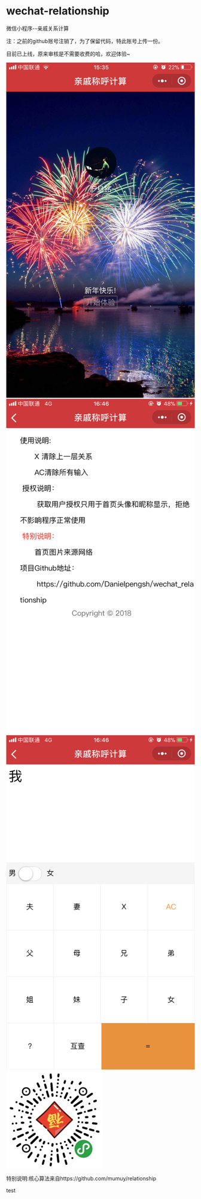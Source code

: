 # wechat-relationship
微信小程序--亲戚关系计算

注：之前的github账号注销了，为了保留代码，特此账号上传一份。

目前已上线，原来审核是不需要收费的哈，欢迎体验~

![image](https://github.com/0x4096/wechat-relationship/blob/master/images/1.png)
![image](https://github.com/0x4096/wechat-relationship/blob/master/images/2.png)
![image](https://github.com/0x4096/wechat-relationship/blob/master/images/3.png)
![image](https://github.com/0x4096/wechat-relationship/blob/master/images/%E5%B0%8F%E7%A8%8B%E5%BA%8F%E7%A0%81.jpg)

特别说明:核心算法来自https://github.com/mumuy/relationship

test
